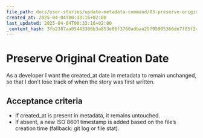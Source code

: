 ```yaml
---
file_path: docs/user-stories/update-metadata-command/03-preserve-original-creation-date.md
created_at: 2025-04-04T00:33:16+02:00
last_updated: 2025-04-04T00:33:16+02:00
_content_hash: 3fb2387aa05443306b3a853e06f3760adbaa25f95905366de7f05f24f1955a42
---
```


# Preserve Original Creation Date
As a developer
I want the created_at date in metadata to remain unchanged,
so that I don’t lose track of when the story was first written.

## Acceptance criteria
- If created_at is present in metadata, it remains untouched.
- If absent, a new ISO 8601 timestamp is added based on the file’s creation time (fallback: git log or file stat).
